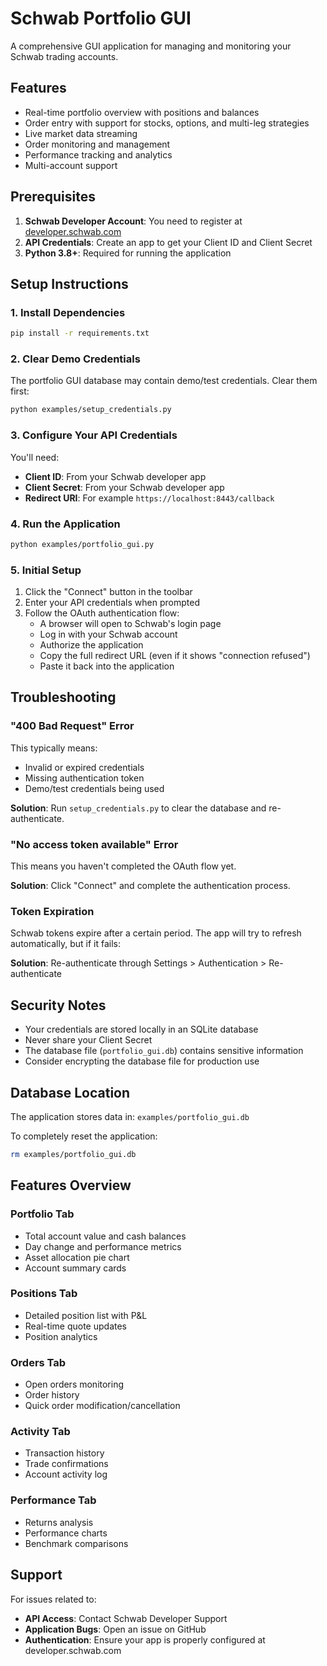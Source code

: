 # Schwab Portfolio GUI

A comprehensive GUI application for managing and monitoring your Schwab trading accounts.

## Features

- Real-time portfolio overview with positions and balances
- Order entry with support for stocks, options, and multi-leg strategies
- Live market data streaming
- Order monitoring and management
- Performance tracking and analytics
- Multi-account support

## Prerequisites

1. **Schwab Developer Account**: You need to register at [developer.schwab.com](https://developer.schwab.com)
2. **API Credentials**: Create an app to get your Client ID and Client Secret
3. **Python 3.8+**: Required for running the application

## Setup Instructions

### 1. Install Dependencies

```bash
pip install -r requirements.txt
```

### 2. Clear Demo Credentials

The portfolio GUI database may contain demo/test credentials. Clear them first:

```bash
python examples/setup_credentials.py
```

### 3. Configure Your API Credentials

You'll need:
- **Client ID**: From your Schwab developer app
- **Client Secret**: From your Schwab developer app  
- **Redirect URI**: For example `https://localhost:8443/callback`

### 4. Run the Application

```bash
python examples/portfolio_gui.py
```

### 5. Initial Setup

1. Click the "Connect" button in the toolbar
2. Enter your API credentials when prompted
3. Follow the OAuth authentication flow:
   - A browser will open to Schwab's login page
   - Log in with your Schwab account
   - Authorize the application
   - Copy the full redirect URL (even if it shows "connection refused")
   - Paste it back into the application

## Troubleshooting

### "400 Bad Request" Error

This typically means:
- Invalid or expired credentials
- Missing authentication token
- Demo/test credentials being used

**Solution**: Run `setup_credentials.py` to clear the database and re-authenticate.

### "No access token available" Error

This means you haven't completed the OAuth flow yet.

**Solution**: Click "Connect" and complete the authentication process.

### Token Expiration

Schwab tokens expire after a certain period. The app will try to refresh automatically, but if it fails:

**Solution**: Re-authenticate through Settings > Authentication > Re-authenticate

## Security Notes

- Your credentials are stored locally in an SQLite database
- Never share your Client Secret
- The database file (`portfolio_gui.db`) contains sensitive information
- Consider encrypting the database file for production use

## Database Location

The application stores data in: `examples/portfolio_gui.db`

To completely reset the application:
```bash
rm examples/portfolio_gui.db
```

## Features Overview

### Portfolio Tab
- Total account value and cash balances
- Day change and performance metrics
- Asset allocation pie chart
- Account summary cards

### Positions Tab
- Detailed position list with P&L
- Real-time quote updates
- Position analytics

### Orders Tab
- Open orders monitoring
- Order history
- Quick order modification/cancellation

### Activity Tab
- Transaction history
- Trade confirmations
- Account activity log

### Performance Tab
- Returns analysis
- Performance charts
- Benchmark comparisons

## Support

For issues related to:
- **API Access**: Contact Schwab Developer Support
- **Application Bugs**: Open an issue on GitHub
- **Authentication**: Ensure your app is properly configured at developer.schwab.com